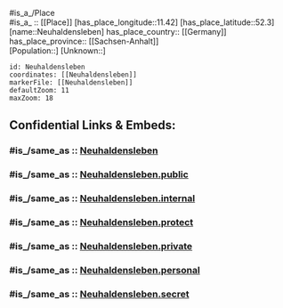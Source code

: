 ﻿---
confidential: public
isDeleted: false
location:
- 52.3
- 11.42
mapmarker: city
mapzoom:
- 7
- 12
SpocWebEntityId: 32826
tags:
- geo/City
type: City
---

#is_a_/Place  
#is_a_ :: [[Place]] 
[has_place_longitude::11.42] 
[has_place_latitude::52.3] 
[name::Neuhaldensleben] 
has_place_country:: [[Germany]]  
has_place_province:: [[Sachsen-Anhalt]]  
[Population::] 
[Unknown::] 


```leaflet
id: Neuhaldensleben
coordinates: [[Neuhaldensleben]] 
markerFile: [[Neuhaldensleben]] 
defaultZoom: 11 
maxZoom: 18
```


## Confidential Links & Embeds: 

### #is_/same_as :: [Neuhaldensleben](/_Standards/Earth/Continent/Europe/Europe~Central/Germany/Germany~East/Sachsen-Anhalt/counties~SA/Börde/cities~Börde/Haldensleben/City/Neuhaldensleben.md) 

### #is_/same_as :: [Neuhaldensleben.public](/_public/Earth/Continent/Europe/Europe~Central/Germany/Germany~East/Sachsen-Anhalt/counties~SA/Börde/cities~Börde/Haldensleben/City/Neuhaldensleben.public.md) 

### #is_/same_as :: [Neuhaldensleben.internal](/_internal/Earth/Continent/Europe/Europe~Central/Germany/Germany~East/Sachsen-Anhalt/counties~SA/Börde/cities~Börde/Haldensleben/City/Neuhaldensleben.internal.md) 

### #is_/same_as :: [Neuhaldensleben.protect](/_protect/Earth/Continent/Europe/Europe~Central/Germany/Germany~East/Sachsen-Anhalt/counties~SA/Börde/cities~Börde/Haldensleben/City/Neuhaldensleben.protect.md) 

### #is_/same_as :: [Neuhaldensleben.private](/_private/Earth/Continent/Europe/Europe~Central/Germany/Germany~East/Sachsen-Anhalt/counties~SA/Börde/cities~Börde/Haldensleben/City/Neuhaldensleben.private.md) 

### #is_/same_as :: [Neuhaldensleben.personal](/_personal/Earth/Continent/Europe/Europe~Central/Germany/Germany~East/Sachsen-Anhalt/counties~SA/Börde/cities~Börde/Haldensleben/City/Neuhaldensleben.personal.md) 

### #is_/same_as :: [Neuhaldensleben.secret](/_secret/Earth/Continent/Europe/Europe~Central/Germany/Germany~East/Sachsen-Anhalt/counties~SA/Börde/cities~Börde/Haldensleben/City/Neuhaldensleben.secret.md)

